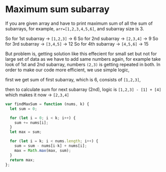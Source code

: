 # Maximum sum subarray

If you are given array and have to print maximum sum of all the sum of subarrays,
for example, ```arr=[1,2,3,4,5,6]```, and subarray size is 3.

So for 1st subarray -> ```[1,2,3]``` -> 6
So for 2nd subarray -> ```[2,3,4]``` -> 9
So for 3rd subarray -> ```[3,4,5]``` -> 12
So for 4th subarray -> ```[4,5,6]``` -> 15

But problem is, getting solution like this effecient for small set but not for large set of data as we have to add same numbers again, for example take look of 1st and 2nd subarray, numbers ```(2,3)``` is getting repeated in both. In order to make our code more efficient, we use simple logic,

first we get sum of first subarray, which is 6, consists of ```[1,2,3]```,

then to calculate sum for next subarray (2nd), logic is ```[1,2,3] - [1] + [4]``` which makes it now -> ```[2,3,4]```

```javascript
var findMaxSum = function (nums, k) {
  let sum = 0;

  for (let i = 0; i < k; i++) {
    sum += nums[i];
  }
  let max = sum;

  for (let i = k; i < nums.length; i++) {
    sum = sum - nums[i-k] + nums[i];
    max = Math.max(max, sum);
  }
  return max;
};
```